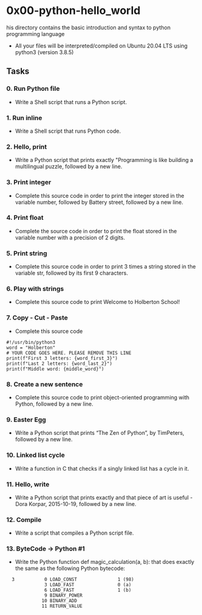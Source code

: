 # 0x00-python-hello_world
his directory contains the basic introduction and syntax to python programming language
- All your files will be interpreted/compiled on Ubuntu 20.04 LTS using python3 (version 3.8.5)

## Tasks
### 0. Run Python file
- Write a Shell script that runs a Python script.

### 1. Run inline
- Write a Shell script that runs Python code.

### 2. Hello, print
- Write a Python script that prints exactly "Programming is like building a multilingual puzzle, followed by a new line.

### 3. Print integer
- Complete this source code in order to print the integer stored in the variable number, followed by Battery street, followed by a new line.

### 4. Print float
- Complete the source code in order to print the float stored in the variable number with a precision of 2 digits.

### 5. Print string
- Complete this source code in order to print 3 times a string stored in the variable str, followed by its first 9 characters.

### 6. Play with strings
- Complete this source code to print Welcome to Holberton School!

### 7. Copy - Cut - Paste
- Complete this source code
```
#!/usr/bin/python3
word = "Holberton"
# YOUR CODE GOES HERE. PLEASE REMOVE THIS LINE
print(f"First 3 letters: {word_first_3}")
print(f"Last 2 letters: {word_last_2}")
print(f"Middle word: {middle_word}")
```

### 8. Create a new sentence
- Complete this source code to print object-oriented programming with Python, followed by a new line.

### 9. Easter Egg
- Write a Python script that prints “The Zen of Python”, by TimPeters, followed by a new line.

### 10. Linked list cycle
- Write a function in C that checks if a singly linked list has a cycle in it.

### 11. Hello, write
- Write a Python script that prints exactly and that piece of art is useful - Dora Korpar, 2015-10-19, followed by a new line.

### 12. Compile
- Write a script that compiles a Python script file.

### 13. ByteCode -> Python #1
- Write the Python function def magic_calculation(a, b): that does exactly the same as the following Python bytecode:
```
  3           0 LOAD_CONST               1 (98)
              3 LOAD_FAST                0 (a)
              6 LOAD_FAST                1 (b)
              9 BINARY_POWER
             10 BINARY_ADD
             11 RETURN_VALUE
```
